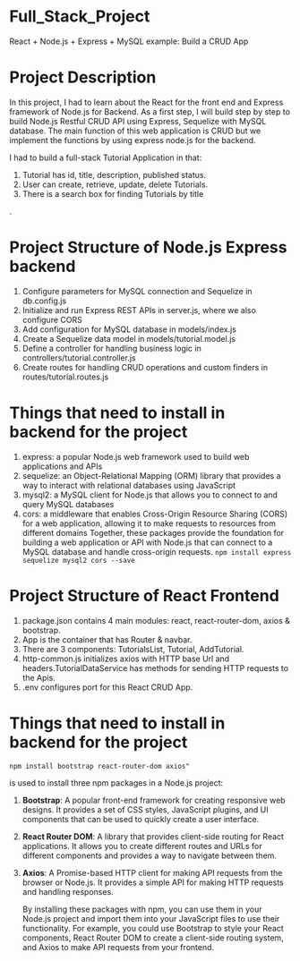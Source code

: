 
# Full_Stack_Project
React + Node.js + Express + MySQL example: Build a CRUD App

Project Description
==================
In this project, I had to learn about the React for the front end and Express framework of Node.js for Backend. As a first step, I will build step by step to build Node.js Restful CRUD API using Express, Sequelize with MySQL database. The main function of this web application is CRUD but we implement the functions by using express node.js for the backend.

 I had to  build a full-stack Tutorial Application in that: 
 1. Tutorial has id, title, description, published status.
 2. User can create, retrieve, update, delete Tutorials.
 3. There is a search box for finding Tutorials by title

.

 Project Structure of Node.js Express backend 
======================

 1. Configure parameters for MySQL connection and Sequelize in db.config.js
 2. Initialize and run Express REST APIs in server.js, where we also configure CORS
 3. Add configuration for MySQL database in models/index.js
 4. Create a Sequelize data model in models/tutorial.model.js
 5. Define a controller for handling business logic in controllers/tutorial.controller.js
 6. Create routes for handling CRUD operations and custom finders in routes/tutorial.routes.js

Things that need to install in backend for the project
============================================

 1. express: a popular Node.js web framework used to build web applications and APIs
 2. sequelize: an Object-Relational Mapping (ORM) library that provides a way to interact with relational databases using JavaScript
 3. mysql2: a MySQL client for Node.js that allows you to connect to and query MySQL databases
 4. cors: a middleware that enables Cross-Origin Resource Sharing (CORS) for a web application, allowing it to make requests to resources from different domains
	 Together, these packages provide the foundation for building a web application or API with Node.js that can connect to a MySQL database and handle cross-origin requests.
	 `npm install express sequelize mysql2 cors --save`


Project Structure of React Frontend 
=========================================

 1. package.json contains 4 main modules: react, react-router-dom, axios & bootstrap.
 2. App is the container that has Router & navbar.
 3. There are 3 components: TutorialsList, Tutorial, AddTutorial.
 4. http-common.js initializes axios with HTTP base Url and headers.TutorialDataService has methods for sending HTTP requests to the Apis.
 5. .env configures port for this React CRUD App.

Things that need to install in backend for the project
======================

`npm install bootstrap react-router-dom axios"`

is used to install three npm packages in a Node.js project:

1.  **Bootstrap**: A popular front-end framework for creating responsive web designs. It provides a set of CSS styles, JavaScript plugins, and UI components that can be used to quickly create a user interface.
    
2.  **React Router DOM**: A library that provides client-side routing for React applications. It allows you to create different routes and URLs for different components and provides a way to navigate between them.
    
3.  **Axios**: A Promise-based HTTP client for making API requests from the browser or Node.js. It provides a simple API for making HTTP requests and handling responses.
    
	By installing these packages with npm, you can use them in your Node.js project and import them into your JavaScript files to use their functionality. For example, you could use Bootstrap to style your React components, React Router DOM to create a client-side routing system, and Axios to make API requests from your frontend.

